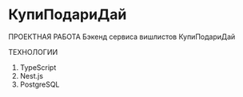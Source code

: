 # КупиПодариДай

ПРОЕКТНАЯ РАБОТА
Бэкенд сервиса вишлистов КупиПодариДай

ТЕХНОЛОГИИ
 1. TypeScript
 2. Nest.js
 3. PostgreSQL
